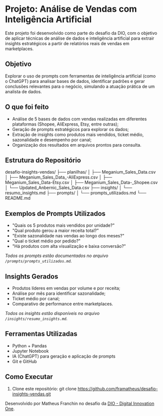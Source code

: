# Projeto: Análise de Vendas com Inteligência Artificial

Este projeto foi desenvolvido como parte do desafio da DIO, com o objetivo de aplicar técnicas de análise de dados e inteligência artificial para extrair insights estratégicos a partir de relatórios reais de vendas em marketplaces.

## Objetivo

Explorar o uso de prompts com ferramentas de inteligência artificial (como o ChatGPT) para analisar bases de dados, identificar padrões e gerar conclusões relevantes para o negócio, simulando a atuação prática de um analista de dados.

## O que foi feito

- Análise de 5 bases de dados com vendas realizadas em diferentes plataformas (Shopee, AliExpress, Etsy, entre outras);
- Geração de prompts estratégicos para explorar os dados;
- Extração de insights como produtos mais vendidos, ticket médio, sazonalidade e desempenho por canal;
- Organização dos resultados em arquivos prontos para consulta.

## Estrutura do Repositório

desafio-insights-vendas/
├── planilhas/
│ ├── Meganium_Sales_Data.csv
│ ├── Meganium_Sales_Data_-AliExpress.csv
│ ├── Meganium_Sales_Data-Etsy.csv
│ ├── Meganium_Sales_Data-_Shopee.csv
│ └── Updated_Anbernic_Sales_Data.csv
├── insights/
│ └── resumo_insights.md
├── prompts/
│ └── prompts_utilizados.md
└── README.md

## Exemplos de Prompts Utilizados

- "Quais os 5 produtos mais vendidos por unidade?"
- "Qual produto gerou a maior receita total?"
- "Existe sazonalidade nas vendas ao longo dos meses?"
- "Qual o ticket médio por pedido?"
- "Há produtos com alta visualização e baixa conversão?"

*Todos os prompts estão documentados no arquivo `/prompts/prompts_utilizados.md`.*

## Insights Gerados

- Produtos líderes em vendas por volume e por receita;
- Análise por mês para identificar sazonalidade;
- Ticket médio por canal;
- Comparativo de performance entre marketplaces.

*Todos os insights estão disponíveis no arquivo `/insights/resumo_insights.md`.*

## Ferramentas Utilizadas

- Python + Pandas
- Jupyter Notebook
- IA (ChatGPT) para geração e aplicação de prompts
- Git e GitHub

## Como Executar

1. Clone este repositório:
git clone https://github.com/framatheus/desafio-insights-vendas.git


Desenvolvido por Matheus Franchin no desafio da [DIO - Digital Innovation One](https://www.dio.me/).
